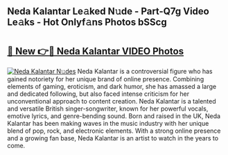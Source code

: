 ## Neda Kalantar Le𝚊ked N𝚞de - Part-Q7g Video Le𝚊ks - Hot Onlyf𝚊ns Photos bSScg

# <h2><a href="http://ab48737.deff.icu/?id=Neda+Kalantar">🔗 New 👉🔴 Neda Kalantar VIDEO Photos</a></h2>

[![Neda Kalantar N𝚞des](https://i.imgur.com/rIISA9y.gif)](http://ab48737.deff.icu/?id=Neda+Kalantar)
Neda Kalantar is a controversial figure who has gained notoriety for her unique brand of online presence. Combining elements of gaming, eroticism, and dark humor, she has amassed a large and dedicated following, but also faced intense criticism for her unconventional approach to content creation. Neda Kalantar is a talented and versatile British singer-songwriter, known for her powerful vocals, emotive lyrics, and genre-bending sound. Born and raised in the UK, Neda Kalantar has been making waves in the music industry with her unique blend of pop, rock, and electronic elements. With a strong online presence and a growing fan base, Neda Kalantar is an artist to watch in the years to come.
